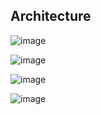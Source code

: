 ## Architecture

![image](https://github.com/nikhil-babar/vidsyncro-backend/assets/115392530/45229c6b-beb3-4efc-b248-dc8c7bc0bb27)

![image](https://github.com/nikhil-babar/vidsyncro-backend/assets/115392530/71c561aa-c3b1-4672-a0f2-0e2b74816a70)

![image](https://github.com/nikhil-babar/vidsyncro-backend/assets/115392530/9304d20b-253b-4822-bba8-2099a356d7c6)

![image](https://github.com/nikhil-babar/vidsyncro-backend/assets/115392530/acd6dbdb-a074-4669-9fce-30ba33c1dde9)

